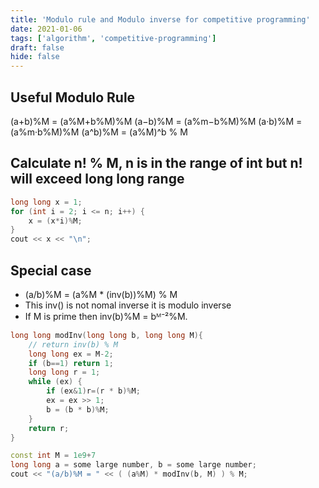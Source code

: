 ```yaml
---
title: 'Modulo rule and Modulo inverse for competitive programming'
date: 2021-01-06
tags: ['algorithm', 'competitive-programming']
draft: false
hide: false
---
```


## Useful Modulo Rule
(a+b)%M = (a%M+b%M)%M 
(a−b)%M = (a%m−b%M)%M 
(a·b)%M = (a%m·b%M)%M
(a^b)%M = (a%M)^b % M

## Calculate n! % M, n is in the range of int but n! will exceed long long range
``` cpp
long long x = 1;
for (int i = 2; i <= n; i++) {
    x = (x*i)%M; 
}
cout << x << "\n";
```

## Special case
* (a/b)%M = (a%M * (inv(b))%M) % M
* This inv() is not nomal inverse it is modulo inverse
* If M is prime then inv(b)%M = bᴹ⁻²%M.
``` cpp
long long modInv(long long b, long long M){
    // return inv(b) % M
    long long ex = M-2;
    if (b==1) return 1;
    long long r = 1;
    while (ex) {
        if (ex&1)r=(r * b)%M;
        ex = ex >> 1;
        b = (b * b)%M;
    }
    return r;
}

const int M = 1e9+7
long long a = some large number, b = some large number;
cout << "(a/b)%M = " << ( (a%M) * modInv(b, M) ) % M;
```
